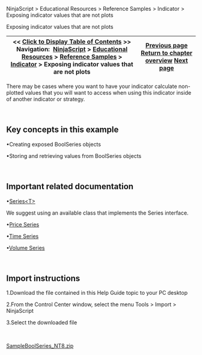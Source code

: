 ﻿


NinjaScript \> Educational Resources \> Reference Samples \> Indicator \> Exposing indicator values that are not plots






















Exposing indicator values that are not plots







| \<\< [Click to Display Table of Contents](exposing_indicator_values_that.md) \>\> **Navigation:**     [NinjaScript](ninjascript.md) \> [Educational Resources](educational_resources.md) \> [Reference Samples](reference_samples.md) \> [Indicator](indicator2.md) \> Exposing indicator values that are not plots | [Previous page](ensuring_indicator_plots_are_v.md) [Return to chapter overview](indicator2.md) [Next page](getting_indicator_values_from_.md) |
| --- | --- |











There may be cases where you want to have your indicator calculate non\-plotted values that you will want to access when using this indicator inside of another indicator or strategy.


 


## Key concepts in this example


•Creating exposed BoolSeries objects

•Storing and retrieving values from BoolSeries objects

 


## Important related documentation


•[Series\<T\>](seriest.md)

We suggest using an available class that implements the Series interface.


•[Price Series](priceseries.md)

•[Time Series](timeseries.md)

•[Volume Series](volumeseries.md)

 


## Import instructions


1\.Download the file contained in this Help Guide topic to your PC desktop

2\.From the Control Center window, select the menu Tools \> Import \> NinjaScript

3\.Select the downloaded file

 


[SampleBoolSeries\_NT8\.zip](https://ninjatrader.com/support/helpGuides/nt8/samples/SampleBoolSeries_NT8.zip)









